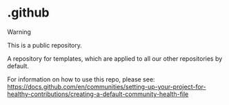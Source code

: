 # .github

> [!WARNING]
> This is a public repository.

A repository for templates, which are applied to all our other repositories by default.

For information on how to use this repo, please see: https://docs.github.com/en/communities/setting-up-your-project-for-healthy-contributions/creating-a-default-community-health-file

